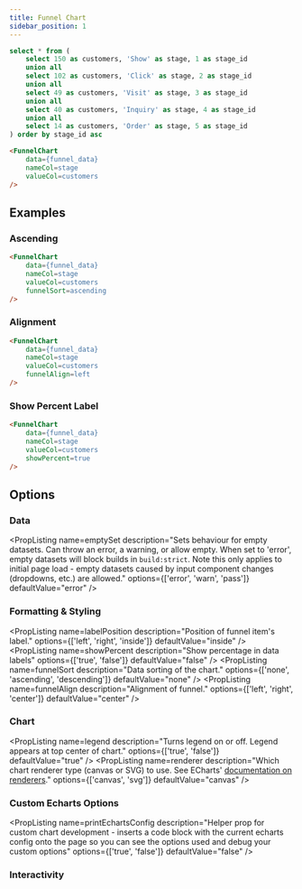 ```yaml
---
title: Funnel Chart
sidebar_position: 1
---
```


```sql funnel_data
select * from (
    select 150 as customers, 'Show' as stage, 1 as stage_id
    union all
    select 102 as customers, 'Click' as stage, 2 as stage_id
    union all
    select 49 as customers, 'Visit' as stage, 3 as stage_id
    union all
    select 40 as customers, 'Inquiry' as stage, 4 as stage_id
    union all
    select 14 as customers, 'Order' as stage, 5 as stage_id
) order by stage_id asc
```

<FunnelChart 
    data={funnel_data} 
    nameCol=stage
    valueCol=customers
/>

```markdown
<FunnelChart 
    data={funnel_data} 
    nameCol=stage
    valueCol=customers
/>
```

## Examples

### Ascending

<FunnelChart 
    data={funnel_data} 
    nameCol=stage
    valueCol=customers
    funnelSort=ascending
/>

```markdown
<FunnelChart 
    data={funnel_data} 
    nameCol=stage
    valueCol=customers
    funnelSort=ascending
/>
```

### Alignment

<FunnelChart 
    data={funnel_data} 
    nameCol=stage
    valueCol=customers
    funnelAlign=left
/>

```markdown
<FunnelChart 
    data={funnel_data} 
    nameCol=stage
    valueCol=customers
    funnelAlign=left
/>
```

### Show Percent Label

<FunnelChart 
    data={funnel_data} 
    nameCol=stage
    valueCol=customers
    showPercent=true
/>

```markdown
<FunnelChart 
    data={funnel_data} 
    nameCol=stage
    valueCol=customers
    showPercent=true
/>
```


## Options

### Data

<PropListing
    name=data
    description="Query name, wrapped in curly braces"
    required=true
    options="query name"
/>
<PropListing
    name=nameCol
    description="Column to use for the name of the chart"
    required=true
    options="column name"
/>
<PropListing
    name=valueCol
    description="Column to use for the value of the chart"
    required=true
    options="column name"
/>
<PropListing
    name=emptySet
    description="Sets behaviour for empty datasets. Can throw an error, a warning, or allow empty. When set to 'error', empty datasets will block builds in `build:strict`. Note this only applies to initial page load - empty datasets caused by input component changes (dropdowns, etc.) are allowed."
    options={['error', 'warn', 'pass']}
    defaultValue="error"
/>
<PropListing
    name=emptyMessage
    description="Text to display when an empty dataset is received - only applies when `emptySet` is 'warn' or 'pass', or when the empty dataset is a result of an input component change (dropdowns, etc.)."
    options="string"
    defaultValue="No records"
/>

### Formatting & Styling

<PropListing
    name=valueFmt
    description="Format to use for `valueCol` (<a class=markdown href='/core-concepts/formatting'>see available formats<a/>)"
    options="Excel-style format | built-in format | custom format"
/>
<PropListing
    name=outlineColor
    description="Border color. Only accepts a single color."
    options="CSS name | hexademical | RGB | HSL"
    defaultValue="transparent"
/>
<PropListing
    name=outlineWidth
    description="Border Width. It should be a natural number."
    options="number"
    defaultValue="1"
/>
<PropListing
    name=labelPosition
    description="Position of funnel item's label."
    options={['left', 'right', 'inside']}
    defaultValue="inside"
/>
<PropListing
    name=showPercent
    description="Show percentage in data labels"
    options={['true', 'false']}
    defaultValue="false"
/>
<PropListing
    name=funnelSort
    description="Data sorting of the chart."
    options={['none', 'ascending', 'descending']}
    defaultValue="none"
/>
<PropListing
    name=funnelAlign
    description="Alignment of funnel."
    options={['left', 'right', 'center']}
    defaultValue="center"
/>
<PropListing
    name=colorPalette
    description="Array of custom colours to use for the chart. E.g., <code class=markdown>{`{['#cf0d06','#eb5752','#e88a87']}`}</code>"
    options="array of color strings (CSS name | hexademical | RGB | HSL)"
    defaultValue="built-in color palette"
/>

### Chart

<PropListing
    name=title
    description="Chart title. Appears at top left of chart."
    options="string"
/>
<PropListing
    name=subtitle
    description="Chart subtitle. Appears just under title."
    options="string"
/>
<PropListing
    name=legend
    description="Turns legend on or off. Legend appears at top center of chart."
    options={['true', 'false']}
    defaultValue="true"
/>
<PropListing
    name=renderer
    description="Which chart renderer type (canvas or SVG) to use. See ECharts' <a href='https://echarts.apache.org/handbook/en/best-practices/canvas-vs-svg/' class=markdown>documentation on renderers</a>."
    options={['canvas', 'svg']}
    defaultValue="canvas"
/>

### Custom Echarts Options

<PropListing
    name=echartsOptions
    description="Custom Echarts options to override the default options. See <a href='/components/echarts-options/' class=markdown>reference page</a> for available options."
    options="{`{{exampleOption:'exampleValue'}}`}"
/>
<PropListing
    name=seriesOptions
    description="Custom Echarts options to override the default options for all series in the chart. This loops through the series to apply the settings rather than having to specify every series manually using `echartsOptions` See <a href='/components/echarts-options/' class=markdown>reference page</a> for available options."
    options="{`{{exampleSeriesOption:'exampleValue'}}`}"
/>
<PropListing
    name=printEchartsConfig
    description="Helper prop for custom chart development - inserts a code block with the current echarts config onto the page so you can see the options used and debug your custom options"
    options={['true', 'false']}
    defaultValue="false"
/>


### Interactivity

<PropListing
    name=connectGroup
    description="Group name to connect this chart to other charts for synchronized tooltip hovering. Charts with the same `connectGroup` name will become connected"
/>
